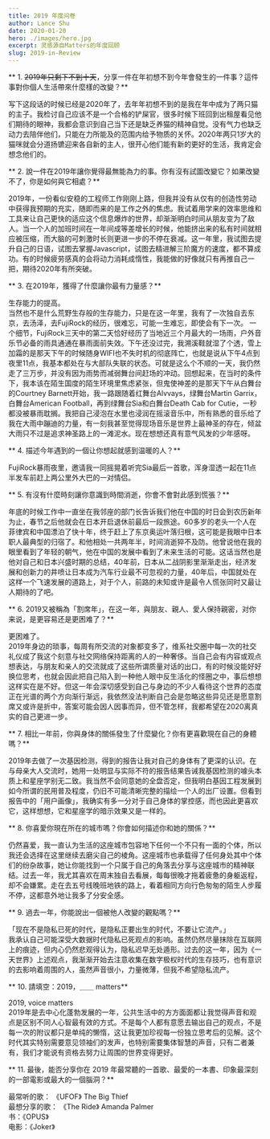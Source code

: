 ```yaml
---
title: 2019 年度问卷
author: Lance Shu
date: 2020-01-20
hero: ./images/hero.jpg
excerpt: 灵感源自Matters的年度回顾
slug: 2019-in-Review
---
```

** 1. ~~2019年只剩下不到十天~~，分享一件在年初想不到今年會發生的一件事？這件事對你個人生活帶來什麼樣的改變？**

   写下这段话的时候已经是2020年了，去年年初想不到的是我在年中成为了两只猫的主子。我检讨自己应该不是一个合格的铲屎官，很多时候下班回到出租屋看见他们期待的眼神，我都会意识到自己当下还是缺乏养猫的精神自觉。没有气力也缺乏动力去陪伴他们，只能在力所能及的范围内给予物质的关怀。2020年两只1岁大的猫咪就会分道扬镳迎来各自新的主人，很开心他们能有新的更好的生活，我肯定会想念他们的。
   
** 2. 說一件在2019年讓你覺得最無能為力的事。你有沒有試圖改變它？如果改變不了，你是如何與它相處？**

   2019年，一份看似安稳的工程师工作刚刚上路，但我并没有从仅有的创造性劳动中获得我预期的充实，随即而来的是工作之外的焦虑。我试着用学来的效率思维和工具来让自己更快的适应这个信息爆炸的世界，却渐渐明白时间从朋友变为了敌人。当一个人的加班时间在一年间成等差增长的时候，他能挤出来的私有时间就相应被压缩，而大脑的可刺激时长则更进一步的不停在衰减。这一年里，我试图去提升自己的日语，试图去掌握Javascript，试图去精进解三阶魔方的速度，都不算成功。有的时候疲劳感真的会将动力消耗成惰性，我能做的好像就只有再推自己一把，期待2020年有所突破。

** 3. 在2019年，獲得了什麼讓你最有力量感？**

   生存能力的提高。  
   当然也不是什么荒野生存般的生存能力，只是在这一年里，我有了一次独自去东京，去汤泽，去FujiRock的经历，很难忘，可能一生难忘，即使会有下一次。
   一个细节，FujiRock三天中的第二天恰好经历了当地近三个月最大的一场雨，户外音乐节必备的雨具通通在暴雨面前失效。下午还没过完，我溯溪鞋就湿了个透，雪上加霜的是那天下午的时候随身WIFI也不失时机的彻底阵亡，也就是说从下午4点到夜里11点，我基本都处在与大部队失联的状态。可就是这么个不顺的一天，我仍然走了三万步，并没有因为雨势而减弱舞台间赶场的冲动。回想起来，在当时的条件下，我本该在陌生国度的陌生环境里焦虑紧张，但鬼使神差的是那天下午从白舞台的Courtney Barnett开始，我一路跟随着红舞台Alvvays，绿舞台Martin Garrix，白舞台American Football，再到绿舞台Sia和白舞台Death Cab for Cutie，一秒都没被暴雨耽搁。我把自己浸泡在水里也浸润在摇滚音乐中，所有熟悉的音乐给了我在大雨中蹦迪的力量，有一刻我甚至觉得现场音乐是世界上最神圣的存在，倾盆大雨只不过是追求神圣路上的一滩泥水。现在想想还真有意气风发的少年感呀。

** 4. 描述今年遇到的一個让你想起就感到温暖的人？**

   FujiRock暴雨夜里，邀请我一同摇晃着听完Sia最后一首歌，浑身湿透一起在11点半发车前赶上两公里外大巴的一对情侣。

** 5. 有沒有什麼時刻讓你意識到時間消逝，你會不會對此感到慌張？**

   年底的时候工作中一直坐在我邻座的部门长告诉我们他在中国的时日会到农历新年为止，春节之后他就会在日本开启退休前最后一段旅途。60多岁的老头一个人在菲律宾和中国漂泊了快十年，终于赶上了东京奥运叶落归根，这可能是我眼中日本职人最典型的归宿了。和他相处一共两年半，时间消逝猝不及防。他曾说他在我的眼里看到了年轻的朝气，他在中国的发展中看到了未来生活的可能。这话当然也是他对自己和日本兴盛时期的总结，40年前，日本从二战阴影里渐渐走出，经济发展和创新力的井喷让日本成为汽车行业最不可忽视的力量，40年后，中国就处在这样一个飞速发展的道路上，对于个人，前路的未知或许是最令人慌张同时又最让人期待的了吧。

** 6. 2019又被稱為「割席年」，在这一年，與朋友、親人、愛人保持親密，对你来说，是更容易还是更困难了？**

   更困难了。  
   2019年身边的琐事，每周有所交流的对象都变多了，维系社交圈中每一次的社交礼仪成了我这个刻意与社交网络保持距离的人的一种奢侈。当自己会有内容或观点想表达，与朋友和亲人的交流就成了这些所谓质量对话的出口，有的时候没能好好换位思考，也就会因此把自己陷入到一种他人眼中反生活化的怪圈之中，事后想想这样实在是不好。但这一年会深切感受到自己与身边的不少人看待这个世界的态度正在光谱的两个方向渐行渐远，我依然没法判断自己会是忽略这些异见还是愿意割席又或许是折中，答案可能会因人因事而异，但不管怎样，我都希望在2020离真实的自己更进一步。

** 7. 相比一年前，你與身体的關係發生了什麼變化？你有更喜歡現在自己的身體嗎？**

   2019年去做了一次基因检测，得到的报告让我对自己的身体有了更深的认识。在与母亲大人交流时，她用一处明显与实际不符的报告结果告诫我基因检测的噱头本质上和星座学别无二致。我当然不会同意她的全盘否定，但我明白基因工程发展到如今所谓的民用普及程度，仍旧不可能清晰完整的描绘一个人的出厂设置。但看到报告中的「用户画像」，我确实有多一分对于自己身体的掌控感，而也因此更喜欢它，这样想想，它和星座学的暗示效果又是一样的。

** 8. 你喜愛你現在所在的城市嗎？你會如何描述你和她的關係？**

   仍然喜爱，我一直认为生活的这座城市包容地下任何一个不只有一面的个体，所以我还会选择在这里继续去磨尖自己的棱角。这座城市也承载得了任何身处其中个体们的纷杂故事，她让你能找到一个只属于自己的角落去分享与这座城市的精神联结。过去一年，我尤其喜欢在周末独自去看展，每每很晚才拖着疲惫的身躯返程，却不会嫌累。走在去五号线晚班地铁的路上，看着相同方向行色匆匆的陌生人步履不停，这都意外地让我多了分安全感。

** 9. 過去一年，你能說出一個被他人改變的觀點嗎？**

   「现在不是隐私已死的时代，是隐私正要出生的时代，不要让它流产。」  
   我承认自己可能深受大数据时代隐私已死观点的影响。虽然仍然尽量抹除在互联网上的痕迹，但内心仍然悲观得认为，隐私迟早无处遁形。过去的这一年，因为《一天世界》上述观点，我渐渐开始去注意收集在数字极权时代的生存技巧，也有意识的去影响着周围的人，虽然声音很小，力量微薄，但我不希望隐私流产。

** 10. 請填空：2019，＿＿ matters**

   2019, voice matters  
   2019年是去中心化蓬勃发展的一年，公共生活中的方方面面都让我觉得声音和观点是区别不同人心智最有效的方式。不是每个人都有意愿去输出自己的观点，不是每一次的附议都只是单纯的懒惰，这让我更加珍视每一份独立思考后的见解。这个时代其实特别需要意见领袖们的发声，也特别需要集体智慧的声音，只有二者兼有，我们才能说有资格去努力让周围的世界变得更好。

 ** 11. 最後，能否分享你在 2019 年最常聽的一首歌、最愛的一本書、印象最深刻的一部電影或最大的一個腦洞？**

   最常听的歌： 《UFOF》 The Big Thief  
   最想分享的歌： 《The Ride》 Amanda Palmer  
   书：《OPUS》  
   电影：《Joker》  
